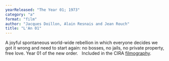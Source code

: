```yaml
---
yearReleased: "The Year 01; 1973"
category: "a"
format: "film"
author: "Jacques Doillon, Alain Resnais and Jean Rouch"
title: "L'An 01"
---
```

 A joyful spontaneous world-wide rebellion in which everyone decides we got it  wrong and need to start again: no bosses, no jails, no private property, free  love. Year 01 of the new order.
  
 Included in the CIRA <a href="biblio.htm#CIRA">filmography</a>.
  